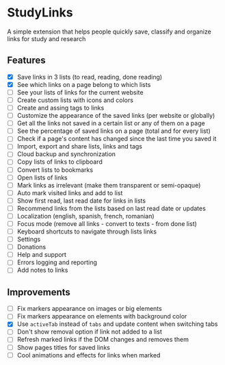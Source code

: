 # StudyLinks

A simple extension that helps people quickly save, classify and organize links
for study and research

## Features

- [x] Save links in 3 lists (to read, reading, done reading)
- [x] See which links on a page belong to which lists
- [ ] See your lists of links for the current website
- [ ] Create custom lists with icons and colors
- [ ] Create and assing tags to links
- [ ] Customize the appearance of the saved links (per website or globally)
- [ ] Get all the links not saved in a certain list or any of them on a page
- [ ] See the percentage of saved links on a page (total and for every list)
- [ ] Check if a page's content has changed since the last time you saved it
- [ ] Import, export and share lists, links and tags
- [ ] Cloud backup and synchronization
- [ ] Copy lists of links to clipboard
- [ ] Convert lists to bookmarks
- [ ] Open lists of links
- [ ] Mark links as irrelevant (make them transparent or semi-opaque)
- [ ] Auto mark visited links and add to list
- [ ] Show first read, last read date for links in lists
- [ ] Recommend links from the lists based on last read date or updates
- [ ] Localization (english, spanish, french, romanian)
- [ ] Focus mode (remove all links - convert to texts - from done list)
- [ ] Keyboard shortcuts to navigate through lists links
- [ ] Settings
- [ ] Donations
- [ ] Help and support
- [ ] Errors logging and reporting
- [ ] Add notes to links

## Improvements

- [ ] Fix markers appearance on images or big elements
- [ ] Fix markers appearance on elements with background color
- [x] Use `activeTab` instead of `tabs` and update content when switching tabs
- [ ] Don't show removal option if link not added to a list
- [ ] Refresh marked links if the DOM changes and removes them
- [ ] Show pages titles for saved links
- [ ] Cool animations and effects for links when marked